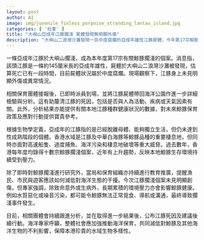 ```yaml
---
layout: post
author: AI
image: img/juvenile_finless_porpoise_stranding_lantau_island.jpg
categories: [ '社會' ]
title: "大嶼山亞成年江豚擱淺 屍體發現無明顯外傷"
description: "大嶼山二浪灣沙灘發現一具中度腐爛的亞成年雄性江豚屍體，今年第17宗鯨豚擱淺個案。屍體無明顯外傷，保育團體已送檢以查死因。分析結果有助了解本地種群健康及未來保育對策。近年鯨豚擱淺個案有上升趨勢，專家指出，除急性因素外，長期環境壓力如污染和噪音亦可能影響鯨豚健康。保育團體呼籲社會共同減低對海洋生態的影響，守護生物多樣性。"
---
```

一條亞成年江豚於大嶼山擱淺，成為本年度第17宗有關鯨豚擱淺的個案。消息指，該頭江豚是一條約145厘米長的亞成年雄性，屍體於大嶼山二浪灣沙灘被發現，估算死亡已有一段時間，目前屍體狀況屬於中度腐爛。現場觀察下，江豚身上未見明顯外傷或異常情況。

相關保育團體接報後，已即時派員到場，並將江豚屍體帶回海洋公園作進一步詳細檢驗與分析。這有助釐清江豚的死因，包括是否與人為活動、疾病或天氣因素有關。此外，分析結果亦能提供有關本地江豚種群健康狀況的數據，對未來鯨豚保育政策及應對行動提供寶貴參考。

根據生物學定義，亞成年的江豚指的是已經脫離母體、能夠獨立生活，但仍未達到性成熟階段的個體。香港水域是江豚及中華白海豚等鯨豚品種的重要棲息地，但同時亦面對高速船隻、過度捕魚、海洋污染和棲息地破壞等重大威脅。過去數年，香港每年度均錄得十數宗鯨豚擱淺個案，近年有上升趨勢，反映本地鯨豚生存環境持續受到壓力。

除了即時對鯨豚擱淺進行研究外，當局和保育組織亦持續進行教育推廣，提醒漁民、市民與遊客應該如何減低對海洋生態的干擾。今次江豚擱淺個案未見明顯創傷，但專家強調，除致命意外或生病外，長期累積的環境壓力亦會影響鯨豚健康。例如水質惡化或噪音污染，都可能令鯨豚無法正常覓食、導航或溝通，最終導致擱淺事件發生。

目前，相關團體會持續跟進分析，並在取得進一步結果後，公布江豚死因及建議後續行動。海洋專家呼籲，整體社會應加強推動海洋保育，共同減低對鯨豚及其他海洋生物的不利影響，保障本港珍貴的水域生物多樣性。